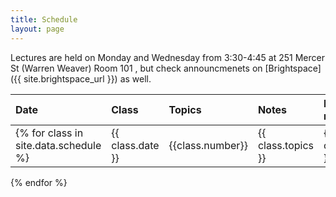 ```yaml
---
title: Schedule
layout: page
---
```



Lectures are held on Monday and Wednesday from 3:30-4:45 at
251 Mercer St (Warren Weaver) Room 101
, but check announcmenets on [Brightspace]({{ site.brightspace_url }}) as well.




| Date | Class | Topics | Notes | Helpful resources | Quiz due | Exercise due |
| :--- | :---- | :----- | :---- | :---------------- | :------- | :----------- |
{% for class in site.data.schedule %} | {{ class.date }} | {{class.number}} | {{ class.topics }} | {{ class.notes }} | {{class.resources }} | {{ class.quiz }} | {{class.exercise }} | 
{% endfor %}

